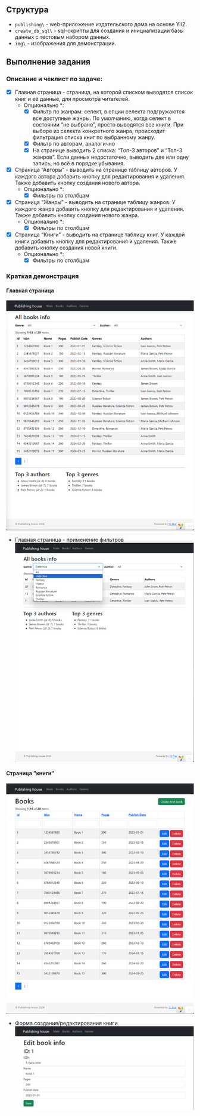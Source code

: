 ## Структура

- `publishing\` - web-приложение издательского дома на основе Yii2.
- `create_db_sql\` - sql-скрипты для создания и инициализации базы данных с тестовым набором данных.
- `img\` - изображения для демонстрации.

## Выполнение задания

### Описание и чеклист по задаче:
- [x] Главная страница - cтраница, на которой списком выводятся список книг и её данные, для просмотра читателей.
  - Опционально *:
    - [x] Фильтр по жанрам: селект, в опции селекта подгружаются все доступные жанры. По умолчанию, когда селект в состоянии “не выбрано”, просто выводятся все книги. При выборе из селекта конкретного жанра, происходит фильтрация списка книг по выбранному жанру.
    - [x] Фильтр по авторам, аналогично
    - [x] На странице выводить 2 списка: “Топ-3 авторов” и “Топ-3 жанров”. Если данных недостаточно, выводить две или одну запись, но всё в порядке убывания.

- [x] Страница “Авторы” - выводить на странице таблицу авторов. У каждого автора добавить кнопку для редактирования и удаления. Также добавить кнопку создания нового автора.
  - Опционально *:
    - [x] Фильтры по столбцам

- [x] Страница “Жанры” - выводить на странице таблицу жанров. У каждого жанра добавить кнопку для редактирования и удаления. Также добавить кнопку создания нового жанра.
  - Опционально *:
    - [x] Фильтры по столбцам

- [x] Страница “Книги” - выводить на странице таблицу книг. У каждой книги добавить кнопку для редактирования и удаления. Также добавить кнопку создания новой книги.
  - Опционально *:
    - [x] Фильтры по столбцам

### Краткая демонстрация

#### Главная страница
  ![](img/main_page.png)

- Главная страница - применение фильтров
    ![](img/main_page_filters_0.png)

#### Страница "книги"
  ![](img/books_page.png)

- Форма создания/редактирования книги
  ![](img/books_page_form.png)
